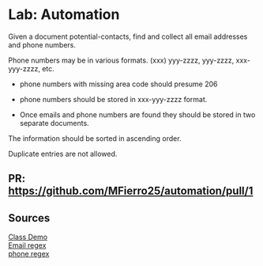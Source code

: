 # Lab: Automation

Given a document potential-contacts, find and collect all email addresses and phone numbers.<br>

Phone numbers may be in various formats.
(xxx) yyy-zzzz, yyy-zzzz, xxx-yyy-zzzz, etc.<br>

- phone numbers with missing area code should presume 206

- phone numbers should be stored in xxx-yyy-zzzz format.

- Once emails and phone numbers are found they should be stored in two separate documents.

The information should be sorted in ascending order.

Duplicate entries are not allowed.

## PR: https://github.com/MFierro25/automation/pull/1



## Sources 
[Class Demo](https://github.com/codefellows/seattle-python-401d17/tree/main/class-19/demos/ssn) <br>
[Email regex](https://www.shellhacks.com/regex-find-email-addresses-file-grep/) <br>
[phone regex](https://stackoverflow.com/questions/16699007/regular-expression-to-match-standard-10-digit-phone-number/16702965) <br>
